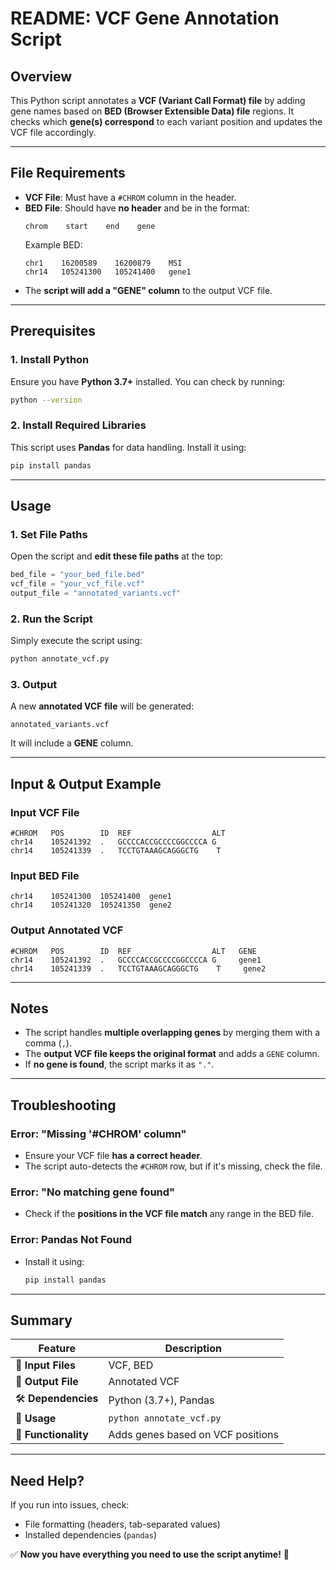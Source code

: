 # README: VCF Gene Annotation Script

## Overview
This Python script annotates a **VCF (Variant Call Format) file** by adding gene names based on **BED (Browser Extensible Data) file** regions. It checks which **gene(s) correspond** to each variant position and updates the VCF file accordingly.

---

## File Requirements
- **VCF File**: Must have a `#CHROM` column in the header.
- **BED File**: Should have **no header** and be in the format:
  ```
  chrom    start    end    gene
  ```
  Example BED:
  ```
  chr1    16200589    16200879    MSI
  chr14   105241300   105241400   gene1
  ```
- The **script will add a "GENE" column** to the output VCF file.

---

## Prerequisites
### 1. Install Python
Ensure you have **Python 3.7+** installed. You can check by running:
```bash
python --version
```

### 2. Install Required Libraries
This script uses **Pandas** for data handling. Install it using:
```bash
pip install pandas
```

---

## Usage
### 1. Set File Paths
Open the script and **edit these file paths** at the top:
```python
bed_file = "your_bed_file.bed"
vcf_file = "your_vcf_file.vcf"
output_file = "annotated_variants.vcf"
```

### 2. Run the Script
Simply execute the script using:
```bash
python annotate_vcf.py
```

### 3. Output
A new **annotated VCF file** will be generated:
```
annotated_variants.vcf
```
It will include a **GENE** column.

---

## Input & Output Example
### Input VCF File
```
#CHROM   POS        ID  REF                  ALT
chr14    105241392  .   GCCCCACCGCCCCGGCCCCA G
chr14    105241339  .   TCCTGTAAAGCAGGGCTG    T
```
### Input BED File
```
chr14    105241300  105241400  gene1
chr14    105241320  105241350  gene2
```
### Output Annotated VCF
```
#CHROM   POS        ID  REF                  ALT   GENE
chr14    105241392  .   GCCCCACCGCCCCGGCCCCA G     gene1
chr14    105241339  .   TCCTGTAAAGCAGGGCTG    T     gene2
```

---

## Notes
- The script handles **multiple overlapping genes** by merging them with a comma (`,`).
- The **output VCF file keeps the original format** and adds a `GENE` column.
- If **no gene is found**, the script marks it as `"."`.

---

## Troubleshooting
### Error: "Missing '#CHROM' column"
   - Ensure your VCF file **has a correct header**.
   - The script auto-detects the `#CHROM` row, but if it's missing, check the file.

### Error: "No matching gene found"
   - Check if the **positions in the VCF file match** any range in the BED file.

### Error: Pandas Not Found
   - Install it using:
     ```bash
     pip install pandas
     ```

---

## Summary
| Feature            | Description |
|--------------------|-------------|
| 📂 **Input Files** | VCF, BED |
| 📝 **Output File** | Annotated VCF |
| 🛠 **Dependencies** | Python (3.7+), Pandas |
| 🚀 **Usage** | `python annotate_vcf.py` |
| 🎯 **Functionality** | Adds genes based on VCF positions |

---

## Need Help?
If you run into issues, check:
- File formatting (headers, tab-separated values)
- Installed dependencies (`pandas`)

✅ **Now you have everything you need to use the script anytime!** 🚀

